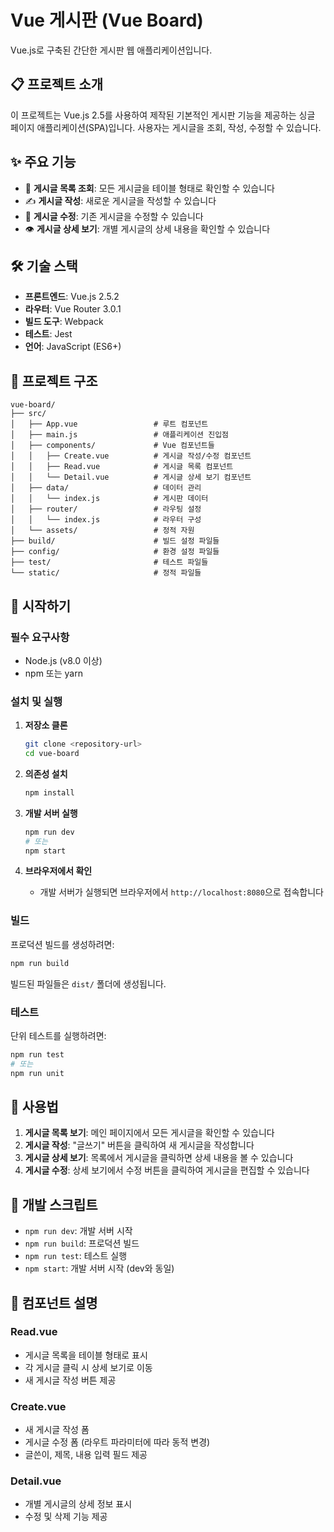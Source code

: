 # Vue 게시판 (Vue Board)

Vue.js로 구축된 간단한 게시판 웹 애플리케이션입니다.

## 📋 프로젝트 소개

이 프로젝트는 Vue.js 2.5를 사용하여 제작된 기본적인 게시판 기능을 제공하는 싱글 페이지 애플리케이션(SPA)입니다. 사용자는 게시글을 조회, 작성, 수정할 수 있습니다.

## ✨ 주요 기능

- 📖 **게시글 목록 조회**: 모든 게시글을 테이블 형태로 확인할 수 있습니다
- ✍️ **게시글 작성**: 새로운 게시글을 작성할 수 있습니다
- 📝 **게시글 수정**: 기존 게시글을 수정할 수 있습니다
- 👁️ **게시글 상세 보기**: 개별 게시글의 상세 내용을 확인할 수 있습니다

## 🛠️ 기술 스택

- **프론트엔드**: Vue.js 2.5.2
- **라우터**: Vue Router 3.0.1
- **빌드 도구**: Webpack
- **테스트**: Jest
- **언어**: JavaScript (ES6+)

## 📁 프로젝트 구조

```
vue-board/
├── src/
│   ├── App.vue                 # 루트 컴포넌트
│   ├── main.js                 # 애플리케이션 진입점
│   ├── components/             # Vue 컴포넌트들
│   │   ├── Create.vue          # 게시글 작성/수정 컴포넌트
│   │   ├── Read.vue            # 게시글 목록 컴포넌트
│   │   └── Detail.vue          # 게시글 상세 보기 컴포넌트
│   ├── data/                   # 데이터 관리
│   │   └── index.js            # 게시판 데이터
│   ├── router/                 # 라우팅 설정
│   │   └── index.js            # 라우터 구성
│   └── assets/                 # 정적 자원
├── build/                      # 빌드 설정 파일들
├── config/                     # 환경 설정 파일들
├── test/                       # 테스트 파일들
└── static/                     # 정적 파일들
```

## 🚀 시작하기

### 필수 요구사항

- Node.js (v8.0 이상)
- npm 또는 yarn

### 설치 및 실행

1. **저장소 클론**

   ```bash
   git clone <repository-url>
   cd vue-board
   ```

2. **의존성 설치**

   ```bash
   npm install
   ```

3. **개발 서버 실행**

   ```bash
   npm run dev
   # 또는
   npm start
   ```

4. **브라우저에서 확인**
   - 개발 서버가 실행되면 브라우저에서 `http://localhost:8080`으로 접속합니다

### 빌드

프로덕션 빌드를 생성하려면:

```bash
npm run build
```

빌드된 파일들은 `dist/` 폴더에 생성됩니다.

### 테스트

단위 테스트를 실행하려면:

```bash
npm run test
# 또는
npm run unit
```

## 📱 사용법

1. **게시글 목록 보기**: 메인 페이지에서 모든 게시글을 확인할 수 있습니다
2. **게시글 작성**: "글쓰기" 버튼을 클릭하여 새 게시글을 작성합니다
3. **게시글 상세 보기**: 목록에서 게시글을 클릭하면 상세 내용을 볼 수 있습니다
4. **게시글 수정**: 상세 보기에서 수정 버튼을 클릭하여 게시글을 편집할 수 있습니다

## 🔧 개발 스크립트

- `npm run dev`: 개발 서버 시작
- `npm run build`: 프로덕션 빌드
- `npm run test`: 테스트 실행
- `npm start`: 개발 서버 시작 (dev와 동일)

## 📝 컴포넌트 설명

### Read.vue

- 게시글 목록을 테이블 형태로 표시
- 각 게시글 클릭 시 상세 보기로 이동
- 새 게시글 작성 버튼 제공

### Create.vue

- 새 게시글 작성 폼
- 게시글 수정 폼 (라우트 파라미터에 따라 동적 변경)
- 글쓴이, 제목, 내용 입력 필드 제공

### Detail.vue

- 개별 게시글의 상세 정보 표시
- 수정 및 삭제 기능 제공
